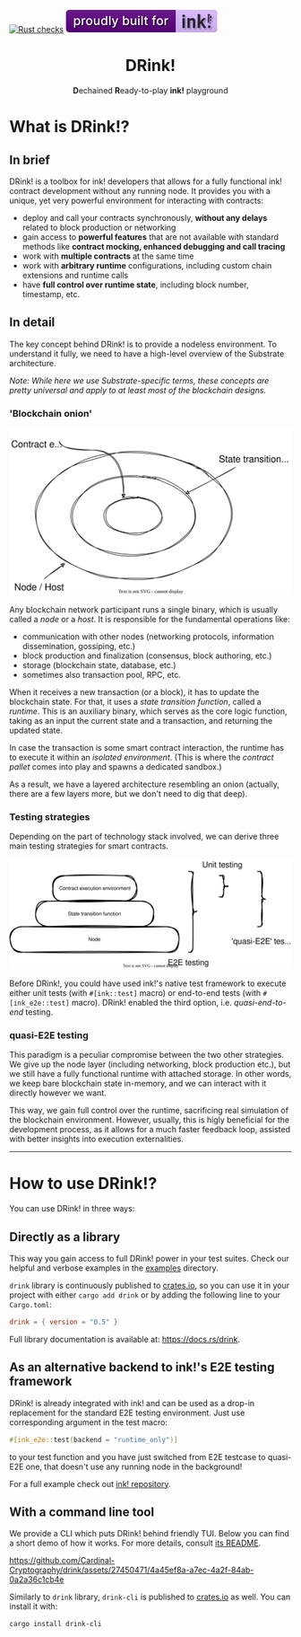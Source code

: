 [![Rust checks](https://github.com/Cardinal-Cryptography/drink/actions/workflows/rust-checks.yml/badge.svg)](https://github.com/Cardinal-Cryptography/drink/actions/workflows/rust-checks.yml)
[![Built for ink!](https://raw.githubusercontent.com/paritytech/ink/master/.images/built-for-ink.svg)](https://github.com/paritytech/ink)

<h1 align="center"> DRink! </h1>
<p align="center"> <b>D</b>echained <b>R</b>eady-to-play <b>ink!</b> playground </p>

# What is DRink!?

## In brief

DRink! is a toolbox for ink! developers that allows for a fully functional ink! contract development without any running node.
It provides you with a unique, yet very powerful environment for interacting with contracts:
 - deploy and call your contracts synchronously, **without any delays** related to block production or networking
 - gain access to **powerful features** that are not available with standard methods like **contract mocking, enhanced debugging and call tracing**
 - work with **multiple contracts** at the same time
 - work with **arbitrary runtime** configurations, including custom chain extensions and runtime calls
 - have **full control over runtime state**, including block number, timestamp, etc.

## In detail

The key concept behind DRink! is to provide a nodeless environment.
To understand it fully, we need to have a high-level overview of the Substrate architecture.

_Note: While here we use Substrate-specific terms, these concepts are pretty universal and apply to at least most of the blockchain designs._

### 'Blockchain onion'

<img src="resources/blockchain-onion.svg">

Any blockchain network participant runs a single binary, which is usually called a _node_ or a _host_.
It is responsible for the fundamental operations like:
 - communication with other nodes (networking protocols, information dissemination, gossiping, etc.)
 - block production and finalization (consensus, block authoring, etc.)
 - storage (blockchain state, database, etc.)
 - sometimes also transaction pool, RPC, etc.

When it receives a new transaction (or a block), it has to update the blockchain state.
For that, it uses a _state transition function_, called a _runtime_.
This is an auxiliary binary, which serves as the core logic function, taking as an input the current state and a transaction, and returning the updated state.

In case the transaction is some smart contract interaction, the runtime has to execute it within an _isolated environment_.
(This is where the _contract pallet_ comes into play and spawns a dedicated sandbox.)

As a result, we have a layered architecture resembling an onion (actually, there are a few layers more, but we don't need to dig that deep).

### Testing strategies

Depending on the part of technology stack involved, we can derive three main testing strategies for smart contracts.

<img src="resources/testing-strategies.svg">


Before DRink!, you could have used ink!'s native test framework to execute either unit tests (with `#[ink::test]` macro) or end-to-end tests (with `#[ink_e2e::test]` macro).
DRink! enabled the third option, i.e. _quasi-end-to-end_ testing.

### quasi-E2E testing

This paradigm is a peculiar compromise between the two other strategies.
We give up the node layer (including networking, block production etc.), but we still have a fully functional runtime with attached storage.
In other words, we keep bare blockchain state in-memory, and we can interact with it directly however we want.

This way, we gain full control over the runtime, sacrificing real simulation of the blockchain environment.
However, usually, this is higly beneficial for the development process, as it allows for a much faster feedback loop, assisted with better insights into execution externalities.

---

# How to use DRink!?

You can use DRink! in three ways:

## Directly as a library

This way you gain access to full DRink! power in your test suites.
Check our helpful and verbose examples in the [examples](examples) directory.

`drink` library is continuously published to [crates.io](https://crates.io/crates/drink), so you can use it in your project with either `cargo add drink` or by adding the following line to your `Cargo.toml`:
```toml
drink = { version = "0.5" }
```

Full library documentation is available at: https://docs.rs/drink.

## As an alternative backend to ink!'s E2E testing framework

DRink! is already integrated with ink! and can be used as a drop-in replacement for the standard E2E testing environment.
Just use corresponding argument in the test macro:
```rust
#[ink_e2e::test(backend = "runtime_only")]
```
to your test function and you have just switched from E2E testcase to quasi-E2E one, that doesn't use any running node in the background!

For a full example check out [ink! repository](https://github.com/paritytech/ink/blob/master/integration-tests/e2e-runtime-only-backend/lib.rs).

## With a command line tool

We provide a CLI which puts DRink! behind friendly TUI.
Below you can find a short demo of how it works.
For more details, consult [its README](drink-cli/README.md).

https://github.com/Cardinal-Cryptography/drink/assets/27450471/4a45ef8a-a7ec-4a2f-84ab-0a2a36c1cb4e

Similarly to `drink` library, `drink-cli` is published to [crates.io](https://crates.io/crates/drink-cli) as well.
You can install it with:
```shell
cargo install drink-cli
```
